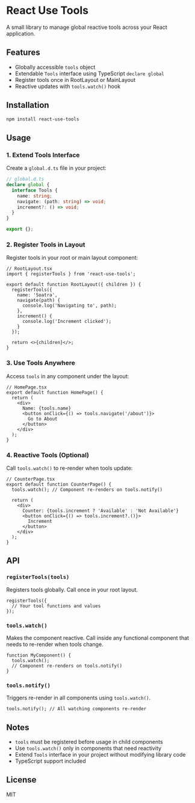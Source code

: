 # React Use Tools

A small library to manage global reactive tools across your React application.

## Features

- Globally accessible `tools` object
- Extendable `Tools` interface using TypeScript `declare global`
- Register tools once in RootLayout or MainLayout
- Reactive updates with `tools.watch()` hook

## Installation

```bash
npm install react-use-tools
```

## Usage

### 1. Extend Tools Interface

Create a `global.d.ts` file in your project:

```typescript
// global.d.ts
declare global {
  interface Tools {
    name: string;
    navigate: (path: string) => void;
    increment?: () => void;
  }
}

export {};
```

### 2. Register Tools in Layout

Register tools in your root or main layout component:

```tsx
// RootLayout.tsx
import { registerTools } from 'react-use-tools';

export default function RootLayout({ children }) {
  registerTools({
    name: 'Soatra',
    navigate(path) {
      console.log('Navigating to', path);
    },
    increment() {
      console.log('Increment clicked');
    }
  });

  return <>{children}</>;
}
```

### 3. Use Tools Anywhere

Access `tools` in any component under the layout:

```tsx
// HomePage.tsx
export default function HomePage() {
  return (
    <div>
      Name: {tools.name}
      <button onClick={() => tools.navigate('/about')}>
        Go to About
      </button>
    </div>
  );
}
```

### 4. Reactive Tools (Optional)

Call `tools.watch()` to re-render when tools update:

```tsx
// CounterPage.tsx
export default function CounterPage() {
  tools.watch(); // Component re-renders on tools.notify()

  return (
    <div>
      Counter: {tools.increment ? 'Available' : 'Not Available'}
      <button onClick={() => tools.increment?.()}>
        Increment
      </button>
    </div>
  );
}
```

## API

### `registerTools(tools)`

Registers tools globally. Call once in your root layout.

```tsx
registerTools({
  // Your tool functions and values
});
```

### `tools.watch()`

Makes the component reactive. Call inside any functional component that needs to re-render when tools change.

```tsx
function MyComponent() {
  tools.watch();
  // Component re-renders on tools.notify()
}
```

### `tools.notify()`

Triggers re-render in all components using `tools.watch()`.

```tsx
tools.notify(); // All watching components re-render
```

## Notes

- `tools` must be registered before usage in child components
- Use `tools.watch()` only in components that need reactivity
- Extend `Tools` interface in your project without modifying library code
- TypeScript support included

## License

MIT